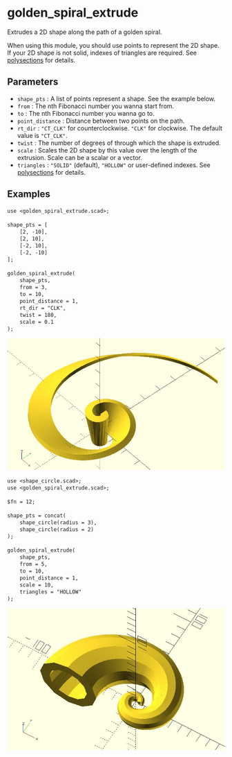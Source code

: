 # golden_spiral_extrude

Extrudes a 2D shape along the path of a golden spiral. 

When using this module, you should use points to represent the 2D shape. If your 2D shape is not solid, indexes of triangles are required. See [polysections](https://openhome.cc/eGossip/OpenSCAD/lib2x-polysections.html) for details.

## Parameters

- `shape_pts` : A list of points represent a shape. See the example below.
- `from` : The nth Fibonacci number you wanna start from.
- `to` : The nth Fibonacci number you wanna go to.
- `point_distance` : Distance between two points on the path.
- `rt_dir` : `"CT_CLK"` for counterclockwise. `"CLK"` for clockwise. The default value is `"CT_CLK"`.
- `twist` : The number of degrees of through which the shape is extruded.
- `scale` : Scales the 2D shape by this value over the length of the extrusion. Scale can be a scalar or a vector.
- `triangles` : `"SOLID"` (default), `"HOLLOW"` or user-defined indexes. See [polysections](https://openhome.cc/eGossip/OpenSCAD/lib2x-polysections.html) for details.

## Examples
    
	use <golden_spiral_extrude.scad>;

	shape_pts = [
		[2, -10],
		[2, 10],
		[-2, 10],
		[-2, -10]
	];

	golden_spiral_extrude(
		shape_pts, 
		from = 3, 
		to = 10, 
		point_distance = 1,
		rt_dir = "CLK",
		twist = 180,
		scale = 0.1
	);

![golden_spiral_extrude](images/lib-golden_spiral_extrude-1.JPG)

    use <shape_circle.scad>;
	use <golden_spiral_extrude.scad>;

	$fn = 12;

	shape_pts = concat(
		shape_circle(radius = 3),
		shape_circle(radius = 2)
	);

	golden_spiral_extrude(
		shape_pts, 
		from = 5, 
		to = 10, 
		point_distance = 1,
		scale = 10,
		triangles = "HOLLOW"
	);

![golden_spiral_extrude](images/lib-golden_spiral_extrude-2.JPG)